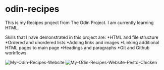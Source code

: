 # odin-recipes
This is my Recipes project from The Odin Project. I am currently learning HTML.

Skills that I have demonstrated in this project are:
    *HTML and file structure
    *Ordered and unordered lists
    *Adding links and images
    *Linking additional HTML pages to main page
    *Headings and paragraphs
    *Git and Github workflows
    
![My-Odin-Recipes-Website](https://user-images.githubusercontent.com/89708157/132998328-8162a8e1-ca85-4b20-b330-d9e8efefe0e1.png)
![My-Odin-Recipes-Website-Pesto-Chicken](https://user-images.githubusercontent.com/89708157/132998334-273ee45a-4f26-40b9-8027-3c7d5816ee7d.png)

